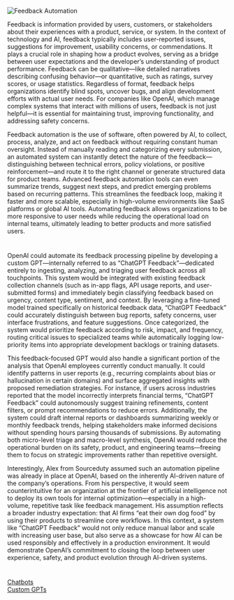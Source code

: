 ![Feedback Automation](https://github.com/user-attachments/assets/4f9fe237-5c01-430d-b6b0-33cdf083e19e)

Feedback is information provided by users, customers, or stakeholders about their experiences with a product, service, or system. In the context of technology and AI, feedback typically includes user-reported issues, suggestions for improvement, usability concerns, or commendations. It plays a crucial role in shaping how a product evolves, serving as a bridge between user expectations and the developer’s understanding of product performance. Feedback can be qualitative—like detailed narratives describing confusing behavior—or quantitative, such as ratings, survey scores, or usage statistics. Regardless of format, feedback helps organizations identify blind spots, uncover bugs, and align development efforts with actual user needs. For companies like OpenAI, which manage complex systems that interact with millions of users, feedback is not just helpful—it is essential for maintaining trust, improving functionality, and addressing safety concerns.

Feedback automation is the use of software, often powered by AI, to collect, process, analyze, and act on feedback without requiring constant human oversight. Instead of manually reading and categorizing every submission, an automated system can instantly detect the nature of the feedback—distinguishing between technical errors, policy violations, or positive reinforcement—and route it to the right channel or generate structured data for product teams. Advanced feedback automation tools can even summarize trends, suggest next steps, and predict emerging problems based on recurring patterns. This streamlines the feedback loop, making it faster and more scalable, especially in high-volume environments like SaaS platforms or global AI tools. Automating feedback allows organizations to be more responsive to user needs while reducing the operational load on internal teams, ultimately leading to better products and more satisfied users.

#

OpenAI could automate its feedback processing pipeline by developing a custom GPT—internally referred to as “ChatGPT Feedback”—dedicated entirely to ingesting, analyzing, and triaging user feedback across all touchpoints. This system would be integrated with existing feedback collection channels (such as in-app flags, API usage reports, and user-submitted forms) and immediately begin classifying feedback based on urgency, content type, sentiment, and context. By leveraging a fine-tuned model trained specifically on historical feedback data, “ChatGPT Feedback” could accurately distinguish between bug reports, safety concerns, user interface frustrations, and feature suggestions. Once categorized, the system would prioritize feedback according to risk, impact, and frequency, routing critical issues to specialized teams while automatically logging low-priority items into appropriate development backlogs or training datasets.

This feedback-focused GPT would also handle a significant portion of the analysis that OpenAI employees currently conduct manually. It could identify patterns in user reports (e.g., recurring complaints about bias or hallucination in certain domains) and surface aggregated insights with proposed remediation strategies. For instance, if users across industries reported that the model incorrectly interprets financial terms, “ChatGPT Feedback” could autonomously suggest training refinements, content filters, or prompt recommendations to reduce errors. Additionally, the system could draft internal reports or dashboards summarizing weekly or monthly feedback trends, helping stakeholders make informed decisions without spending hours parsing thousands of submissions. By automating both micro-level triage and macro-level synthesis, OpenAI would reduce the operational burden on its safety, product, and engineering teams—freeing them to focus on strategic improvements rather than repetitive oversight.

Interestingly, Alex from Sourceduty assumed such an automation pipeline was already in place at OpenAI, based on the inherently AI-driven nature of the company’s operations. From his perspective, it would seem counterintuitive for an organization at the frontier of artificial intelligence not to deploy its own tools for internal optimization—especially in a high-volume, repetitive task like feedback management. His assumption reflects a broader industry expectation: that AI firms “eat their own dog food” by using their products to streamline core workflows. In this context, a system like “ChatGPT Feedback” would not only reduce manual labor and scale with increasing user base, but also serve as a showcase for how AI can be used responsibly and effectively in a production environment. It would demonstrate OpenAI’s commitment to closing the loop between user experience, safety, and product evolution through AI-driven systems.

#
[Chatbots](https://github.com/sourceduty/Chatbots)
<br>
[Custom GPTs](https://github.com/sourceduty/Custom_GPTs)
